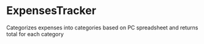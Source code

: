 # ExpensesTracker
Categorizes expenses into categories based on PC spreadsheet and returns total for each category
